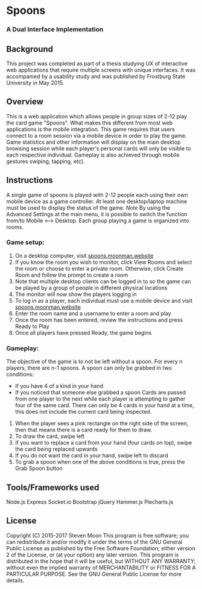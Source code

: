 # Spoons
### A Dual Interface Implementation

## Background
This project was completed as part of a thesis studying UX of interactive web applications
that require multiple screens with unique interfaces. It was accompanied by a usability
study and was published by Frostburg State University in May 2015.

## Overview
This is a web application which allows people in group sizes of 2-12 play the card game
"Spoons". What makes this different from most web applications is the mobile integration.
This game requires that users connect to a room session via a mobile device in order
to play the game. Game statistics and other information will display on the main
desktop browsing session while each player's personal cards will only be visible
to each respective individual. Gameplay is also achieved through mobile gestures
swiping, tapping, etc).

## Instructions
A single game of spoons is played with 2-12 people each using their own mobile device
as a game controller. At least one desktop/laptop machine must be used to display
the status of the game. *Note* By using the Advanced Settings at the main menu,
it is possible to switch the function from/to Mobile <--> Desktop.
Each group playing a game is organized into rooms.
### Game setup:
1. On a desktop computer, visit [spoons.moonman.website](https://spoons.moonman.website)
2. If you know the room you wish to monitor, click View Rooms and select the room or choose to enter a private room. Otherwise, click Create Room and follow the prompt to  create a room
3. Note that multiple desktop clients can be logged in to so the game can be played by a group of people in different physical locations
4. The monitor will now show the players logging in
5. To log in as a player, each individual must use a mobile device and visit [spoons.moonman.website](https://spoons.moonman.website)
6. Enter the room name and a username to enter a room and play
7. Once the room has been entered, review the instructions and press Ready to Play
8. Once all players have pressed Ready, the game begins
### Gameplay:
The objective of the game is to not be left without a spoon. For every n players,
there are n-1 spoons. A spoon can only be grabbed in two conditions:
- If you have 4 of a kind in your hand
- If you noticed that someone else grabbed a spoon
Cards are passed from one player to the next while each player is attempting to gather four of the same card.
There can only be 4 cards in your hand at a time, this does not include the current card being inspected.
1. When the player sees a pink rectangle on the right side of the screen, then that means there is a card ready for them to draw.
2. To draw the card, swipe left
3. If you want to replace a card from your hand (four cards on top), swipe the card being replaced upwards
4. If you do not want the card in your hand, swipe left to discard
5. To grab a spoon when one of the above conditions is true, press the Grab Spoon button

## Tools/Frameworks used
Node.js
Express
Socket.io
Bootstrap
jQuery
Hammer.js
Piecharts.js

## License
Copyright (C) 2015-2017  Steven Moon
This program is free software; you can redistribute it and/or modify
it under the terms of the GNU General Public License as published by
the Free Software Foundation; either version 2 of the License, or
(at your option) any later version.
This program is distributed in the hope that it will be useful,
but WITHOUT ANY WARRANTY; without even the implied warranty of
MERCHANTABILITY or FITNESS FOR A PARTICULAR PURPOSE.  See the
GNU General Public License for more details.
